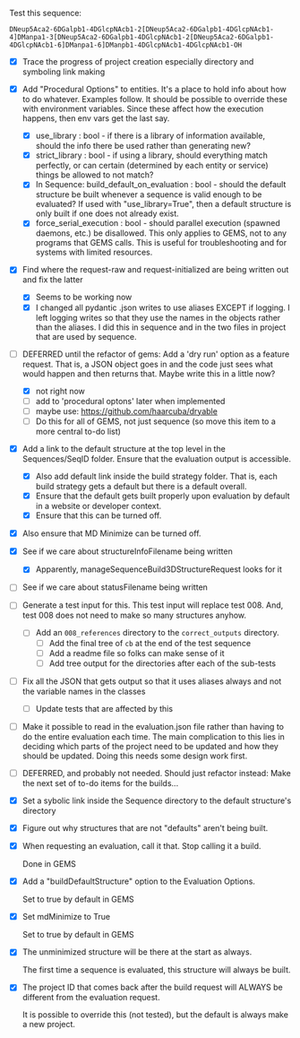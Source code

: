 Test this sequence:

    DNeup5Aca2-6DGalpb1-4DGlcpNAcb1-2[DNeup5Aca2-6DGalpb1-4DGlcpNAcb1-4]DManpa1-3[DNeup5Aca2-6DGalpb1-4DGlcpNAcb1-2[DNeup5Aca2-6DGalpb1-4DGlcpNAcb1-6]DManpa1-6]DManpb1-4DGlcpNAcb1-4DGlcpNAcb1-OH


- [x] Trace the progress of project creation especially directory and symboling link making
- [x] Add "Procedural Options" to entities.  It's a place to hold info about how to do whatever.  Examples follow.  It should be possible to override these with environment variables.  Since these affect how the execution happens, then env vars get the last say. 
	- [x] use_library : bool - if there is a library of information available, should the info there be used rather than generating new?
	- [x] strict_library : bool - if using a library, should everything match perfectly, or can certain (determined by each entity or service) things be allowed to not match?
	- [x] In Sequence:  build_default_on_evaluation : bool - should the default structure be built whenever a sequence is valid enough to be evaluated?  If used with "use_library=True", then a default structure is only built if one does not already exist.
	- [x] force_serial_execution : bool - should parallel execution (spawned daemons, etc.) be disallowed.  This only applies to GEMS, not to any programs that GEMS calls.  This is useful for troubleshooting and for systems with limited resources.
- [x] Find where the request-raw and request-initialized are being written out and fix the latter
	- [x] Seems to be working now
	- [x] I changed all pydantic .json writes to use aliases EXCEPT if logging.  I left logging writes so that they use the names in the objects rather than the aliases.  I did this in sequence and in the two files in project that are used by sequence.
- [ ] DEFERRED until the refactor of gems: Add a 'dry run' option as a feature request.  That is, a JSON object goes in and the code just sees what would happen and then returns that.  Maybe write this in a little now?
	- [x] not right now
	- [ ] add to 'procedural optons' later when implemented
	- [ ] maybe use:  https://github.com/haarcuba/dryable
	- [ ] Do this for all of GEMS, not just sequence (so move this item to a more central to-do list)
- [x] Add a link to the default structure at the top level in the Sequences/SeqID folder.  Ensure that the evaluation output is accessible.
	- [x] Also add default link inside the build strategy folder.  That is, each build strategy gets a default but there is a default overall.
	- [x] Ensure that the default gets built properly upon evaluation by default in a website or developer context.
	- [x] Ensure that this can be turned off.
- [x] Also ensure that MD Minimize can be turned off.
- [x] See if we care about structureInfoFilename being written
	- [x] Apparently, manageSequenceBuild3DStructureRequest looks for it
- [ ] See if we care about statusFilename being written
- [ ] Generate a test input for this.  This test input will replace test 008.  And, test 008 does not need to make so many structures anyhow.
	- [ ] Add an `008_references` directory to the `correct_outputs` directory.  
		- [ ] Add the final tree of `cb` at the end of the test sequence
		- [ ] Add a readme file so folks can make sense of it
		- [ ] Add tree output for the directories after each of the sub-tests
- [ ] Fix all the JSON that gets output so that it uses aliases always and not the variable names in the classes
	- [ ] Update tests that are affected by this
- [ ] Make it possible to read in the evaluation.json file rather than having to do the entire evaluation each time.  The main complication to this lies in deciding which parts of the project need to be updated and how they should be updated.  Doing this needs some design work first.
- [ ] DEFERRED, and probably not needed.  Should just refactor instead:  Make the next set of to-do items for the builds...
- [x] Set a sybolic link inside the Sequence directory to the default structure's directory
- [x] Figure out why structures that are not "defaults" aren't being built.





- [x] When requesting an evaluation, call it that.  Stop calling it a build. 

	Done in GEMS

- [x] Add a "buildDefaultStructure" option to the Evaluation Options.   

	Set to true by default in GEMS

- [x] Set mdMinimize to True

	Set to true by default in GEMS

- [x] The unminimized structure will be there at the start as always.

	The first time a sequence is evaluated, this structure will always be built.

- [x] The project ID that comes back after the build request will ALWAYS be different from the evaluation request.

	It is possible to override this (not tested), but the default is always make a new project.


